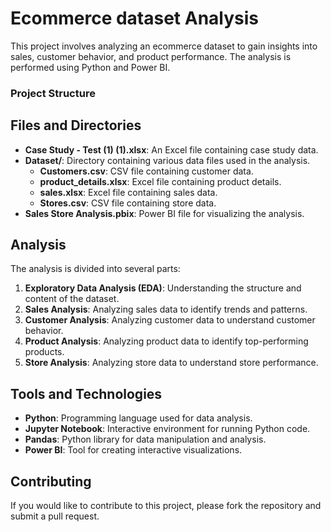 # Ecommerce dataset Analysis

This project involves analyzing an ecommerce dataset to gain insights into sales, customer behavior, and product performance. The analysis is performed using Python and Power BI.

### Project Structure

## Files and Directories

- **Case Study - Test (1) (1).xlsx**: An Excel file containing case study data.
- **Dataset/**: Directory containing various data files used in the analysis.
  - **Customers.csv**: CSV file containing customer data.
  - **product_details.xlsx**: Excel file containing product details.
  - **sales.xlsx**: Excel file containing sales data.
  - **Stores.csv**: CSV file containing store data.
- **Sales Store Analysis.pbix**: Power BI file for visualizing the analysis.

## Analysis

The analysis is divided into several parts:

1. **Exploratory Data Analysis (EDA)**: Understanding the structure and content of the dataset.
2. **Sales Analysis**: Analyzing sales data to identify trends and patterns.
3. **Customer Analysis**: Analyzing customer data to understand customer behavior.
4. **Product Analysis**: Analyzing product data to identify top-performing products.
5. **Store Analysis**: Analyzing store data to understand store performance.

## Tools and Technologies

- **Python**: Programming language used for data analysis.
- **Jupyter Notebook**: Interactive environment for running Python code.
- **Pandas**: Python library for data manipulation and analysis.
- **Power BI**: Tool for creating interactive visualizations.

## Contributing

If you would like to contribute to this project, please fork the repository and submit a pull request.

